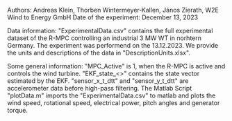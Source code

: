 Authors: Andreas Klein, Thorben Wintermeyer‐Kallen, János Zierath, W2E Wind to Energy GmbH
Date of the experiment: December 13, 2023




Data information:
"ExperimentalData.csv" contains the full experimental dataset of the R-MPC controlling an industrial 3 MW WT in norhtern Germany. The experiment was performend on the 13.12.2023.
We provide the units and descriptions of the data in "DescriptionUnits.xlsx".

Some general information:
"MPC_Active" is 1, when the R-MPC is active and controls the wind turbine.
"EKF_state_<>" contains the state vector estimated by the EKF.
"sensor_x_t_dtt" and "sensor_y_t_dtt" are accelerometer data before high-pass filtering.
The Matlab Script "plotData.m" imports the "ExperimentalData.csv" to matlab and plots the wind speed, rotational speed, electrical power, pitch angles and generator torque.
